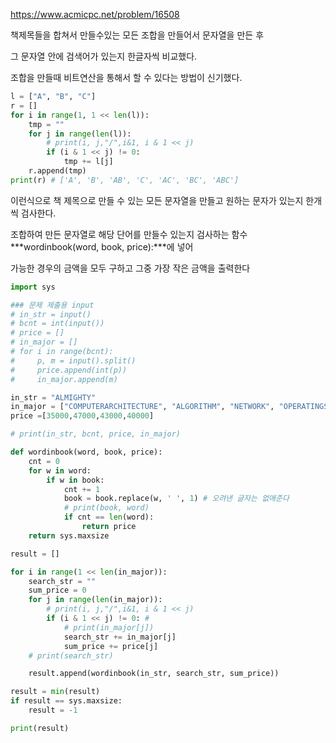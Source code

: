 https://www.acmicpc.net/problem/16508



책제목들을 합쳐서 만들수있는 모든 조합을 만들어서 문자열을 만든 후

그 문자열 안에 검색어가 있는지 한글자씩 비교했다.



조합을 만들때 비트연산을 통해서 할 수 있다는 방법이 신기했다.

```python
l = ["A", "B", "C"]
r = []
for i in range(1, 1 << len(l)):
    tmp = ""
    for j in range(len(l)):
        # print(i, j,"/",i&1, i & 1 << j)
        if (i & 1 << j) != 0:
            tmp += l[j]
    r.append(tmp)
print(r) # ['A', 'B', 'AB', 'C', 'AC', 'BC', 'ABC']
```



이런식으로 책 제목으로 만들 수 있는 모든 문자열을 만들고 원하는 문자가 있는지 한개씩 검사한다.

조합하여 만든 문자열로 해당 단어를 만들수 있는지 검사하는 함수 ***wordinbook(word, book, price):***에 넣어 

가능한 경우의 금액을 모두 구하고 그중 가장 작은 금액을 출력한다





```python
import sys

### 문제 제출용 input 
# in_str = input()
# bcnt = int(input())
# price = []
# in_major = []
# for i in range(bcnt):
#     p, m = input().split()
#     price.append(int(p))
#     in_major.append(m)

in_str = "ALMIGHTY"
in_major = ["COMPUTERARCHITECTURE", "ALGORITHM", "NETWORK", "OPERATINGSYSTEM"]
price =[35000,47000,43000,40000]

# print(in_str, bcnt, price, in_major)

def wordinbook(word, book, price):
    cnt = 0
    for w in word:
        if w in book:
            cnt += 1
            book = book.replace(w, ' ', 1) # 오려낸 글자는 없애준다
            # print(book, word)
            if cnt == len(word):
                return price
    return sys.maxsize

result = []

for i in range(1 << len(in_major)):
    search_str = ""
    sum_price = 0
    for j in range(len(in_major)):
        # print(i, j,"/",i&1, i & 1 << j)
        if (i & 1 << j) != 0: # 
            # print(in_major[j])
            search_str += in_major[j]
            sum_price += price[j]
    # print(search_str)

    result.append(wordinbook(in_str, search_str, sum_price))

result = min(result)
if result == sys.maxsize:
    result = -1

print(result)

```



